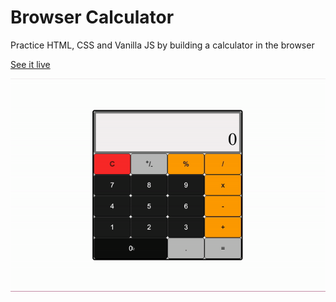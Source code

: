 # Browser Calculator

Practice HTML, CSS and Vanilla JS by building a calculator in the browser

[See it live](https://ladeoshodi.github.io/browser-calculator/)

![calculator](calculator.gif)

